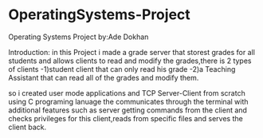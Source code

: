 # OperatingSystems-Project
Operating Systems Project
by:Ade Dokhan

Introduction:
in this Project i made a grade server that storest grades for all students and allows clients to read and modify the grades,there is 2 types of clients
-1)student client that can only read his grade
-2)a Teaching Assistant that can read all of the grades and modify them.

so i created user mode applications and TCP Server-Client from scratch using C programing lanuage the communicates through the terminal with additional features such as server getting commands from the client and checks privileges for this client,reads from specific files and serves the client back.
